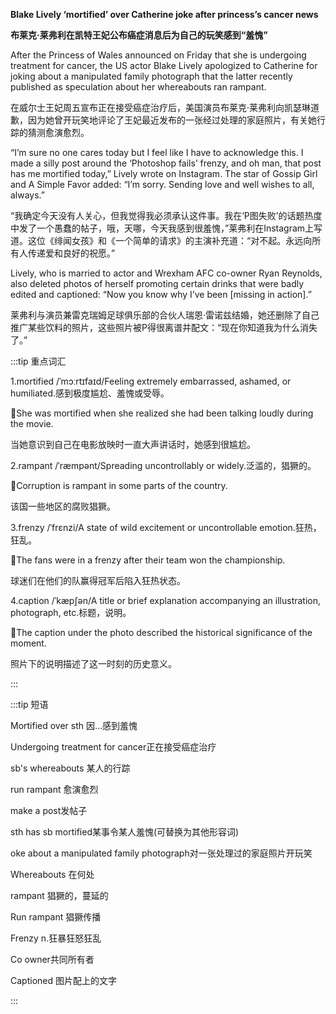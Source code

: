 **Blake Lively ‘mortified’ over Catherine joke after princess’s cancer news**

**布莱克·莱弗利在凯特王妃公布癌症消息后为自己的玩笑感到“羞愧”**



After the Princess of Wales announced on Friday that she is undergoing treatment for cancer, the US actor Blake Lively apologized to Catherine for joking about a manipulated family photograph that the latter recently published as speculation about her whereabouts ran rampant.



在威尔士王妃周五宣布正在接受癌症治疗后，美国演员布莱克·莱弗利向凯瑟琳道歉，因为她曾开玩笑地评论了王妃最近发布的一张经过处理的家庭照片，有关她行踪的猜测愈演愈烈。



“I’m sure no one cares today but I feel like I have to acknowledge this. I made a silly post around the ‘Photoshop fails’ frenzy, and oh man, that post has me mortified today,” Lively wrote on Instagram. The star of Gossip Girl and A Simple Favor added: “I’m sorry. Sending love and well wishes to all, always.”



“我确定今天没有人关心，但我觉得我必须承认这件事。我在‘P图失败’的话题热度中发了一个愚蠢的帖子，哦，天哪，今天我感到很羞愧，”莱弗利在Instagram上写道。这位《绯闻女孩》和《一个简单的请求》的主演补充道：“对不起。永远向所有人传递爱和良好的祝愿。”



Lively, who is married to actor and Wrexham AFC co-owner Ryan Reynolds, also deleted photos of herself promoting certain drinks that were badly edited and captioned: “Now you know why I’ve been [missing in action].”



莱弗利与演员兼雷克瑞姆足球俱乐部的合伙人瑞恩·雷诺兹结婚，她还删除了自己推广某些饮料的照片，这些照片被P得很离谱并配文：“现在你知道我为什么消失了。”

:::tip 重点词汇

1.mortified /ˈmɔːrtɪfaɪd/Feeling extremely embarrassed, ashamed, or humiliated.感到极度尴尬、羞愧或受辱。

🌰She was mortified when she realized she had been talking loudly during the movie.

当她意识到自己在电影放映时一直大声讲话时，她感到很尴尬。



2.rampant /ˈræmpənt/Spreading uncontrollably or widely.泛滥的，猖獗的。

🌰Corruption is rampant in some parts of the country.

该国一些地区的腐败猖獗。



3.frenzy /ˈfrɛnzi/A state of wild excitement or uncontrollable emotion.狂热，狂乱。

🌰The fans were in a frenzy after their team won the championship.

球迷们在他们的队赢得冠军后陷入狂热状态。



4.caption /ˈkæpʃən/A title or brief explanation accompanying an illustration, photograph, etc.标题，说明。

🌰The caption under the photo described the historical significance of the moment.

照片下的说明描述了这一时刻的历史意义。

:::

:::tip 短语

Mortified over sth 因...感到羞愧 

Undergoing treatment for cancer正在接受癌症治疗 

sb's whereabouts 某人的行踪

 run rampant 愈演愈烈 

make a post发帖子

sth has sb mortified某事令某人羞愧(可替换为其他形容词)

oke about a manipulated family photograph对一张处理过的家庭照片开玩笑

Whereabouts 在何处

 rampant 猖獗的，蔓延的

 Run rampant 猖獗传播

 Frenzy n.狂暴狂怒狂乱

 Co owner共同所有者

 Captioned 图片配上的文字

:::
